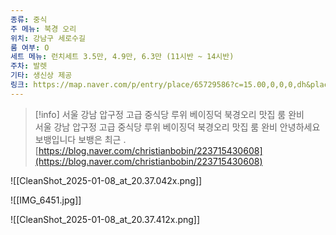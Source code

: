 ```yaml
---
종류: 중식
주 메뉴: 북경 오리
위치: 강남구 세로수길
룸 여부: O
세트 메뉴: 런치세트 3.5만, 4.9만, 6.3만 (11시반 ~ 14시반)
주차: 발렛
기타: 생신상 제공
링크: https://map.naver.com/p/entry/place/65729586?c=15.00,0,0,0,dh&placePath=/review
---
```

> [!info] 서울 강남 압구정 고급 중식당 루위 베이징덕 북경오리 맛집 룸 완비  
> 서울 강남 압구정 고급 중식당 루위 베이징덕 북경오리 맛집 룸 완비 안녕하세요 보뱅입니다 보뱅은 최근 .  
> [https://blog.naver.com/christianbobin/223715430608](https://blog.naver.com/christianbobin/223715430608)  

![[CleanShot_2025-01-08_at_20.37.042x.png]]

![[IMG_6451.jpg]]

![[CleanShot_2025-01-08_at_20.37.412x.png]]